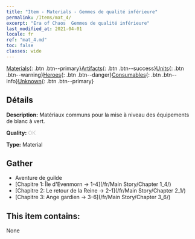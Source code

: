 ```yaml
---
title: "Item - Materials - Gemmes de qualité inférieure"
permalink: /Items/mat_4/
excerpt: "Era of Chaos  Gemmes de qualité inférieure"
last_modified_at: 2021-04-01
locale: fr
ref: "mat_4.md"
toc: false
classes: wide
---
```

 [Materials](/fr/Items/){: .btn .btn--primary}[Artifacts](/fr/Items/Artifacts/){: .btn .btn--success}[Units](/fr/Items/Units/){: .btn .btn--warning}[Heroes](/fr/Items/Heroes/){: .btn .btn--danger}[Consumables](/fr/Items/Consumables/){: .btn .btn--info}[Unknown](/fr/Items/Unknown/){: .btn .btn--primary}

## Détails
 **Description:** Matériaux communs pour la mise à niveau des équipements de blanc à vert.

 **Quality:** <span style="color: #C0C0C0">OK</span>

 **Type:** Material

## Gather

*    Aventure de guilde 
*    [Chapitre 1: Île d'Evenmorn -> 1-4](/fr/Main Story/Chapter 1_4/) 
*    [Chapitre 2: Le retour de la Reine -> 2-1](/fr/Main Story/Chapter 2_1/) 
*    [Chapitre 3: Ange gardien -> 3-6](/fr/Main Story/Chapter 3_6/) 

## This item contains:

  None

